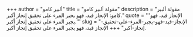 +++
author = "ألبير كامو"
title = "مقولة ألبير كامو"
description = "مقولة ألبير كامو: الإنجاز قيد، فهو يجبر المرء على تحقيق إنجاز أكبر."
quote = '''الإنجاز قيد، فهو يجبر المرء على تحقيق إنجاز أكبر.'''
slug = "الإنجاز-قيد-فهو-يجبر-المرء-على-تحقيق-إنجاز-أكبر"
+++
الإنجاز قيد، فهو يجبر المرء على تحقيق إنجاز أكبر.
